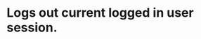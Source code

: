 #  Logs out current logged in user session.

<api-endpoint openapi-path="../../specifications/api.yml" method="GET" endpoint="/user/logout"/>